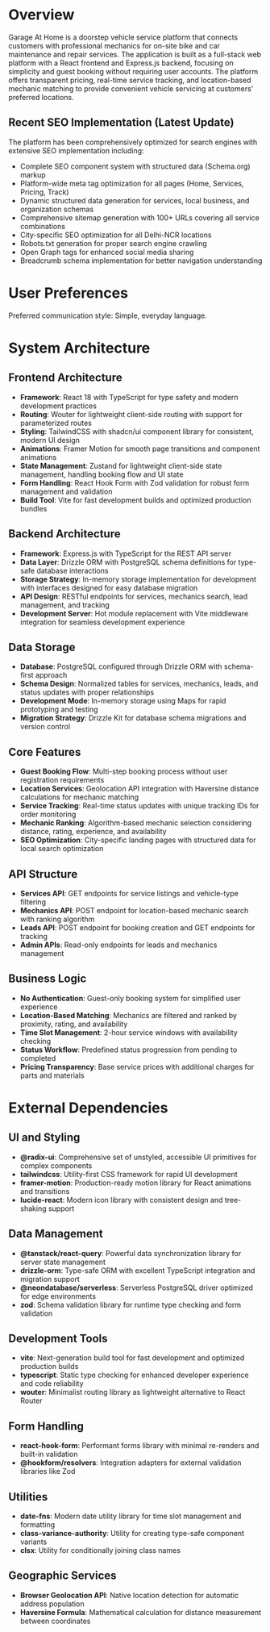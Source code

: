 # Overview

Garage At Home is a doorstep vehicle service platform that connects customers with professional mechanics for on-site bike and car maintenance and repair services. The application is built as a full-stack web platform with a React frontend and Express.js backend, focusing on simplicity and guest booking without requiring user accounts. The platform offers transparent pricing, real-time service tracking, and location-based mechanic matching to provide convenient vehicle servicing at customers' preferred locations.

## Recent SEO Implementation (Latest Update)

The platform has been comprehensively optimized for search engines with extensive SEO implementation including:
- Complete SEO component system with structured data (Schema.org) markup
- Platform-wide meta tag optimization for all pages (Home, Services, Pricing, Track)
- Dynamic structured data generation for services, local business, and organization schemas
- Comprehensive sitemap generation with 100+ URLs covering all service combinations
- City-specific SEO optimization for all Delhi-NCR locations
- Robots.txt generation for proper search engine crawling
- Open Graph tags for enhanced social media sharing
- Breadcrumb schema implementation for better navigation understanding

# User Preferences

Preferred communication style: Simple, everyday language.

# System Architecture

## Frontend Architecture
- **Framework**: React 18 with TypeScript for type safety and modern development practices
- **Routing**: Wouter for lightweight client-side routing with support for parameterized routes
- **Styling**: TailwindCSS with shadcn/ui component library for consistent, modern UI design
- **Animations**: Framer Motion for smooth page transitions and component animations
- **State Management**: Zustand for lightweight client-side state management, handling booking flow and UI state
- **Form Handling**: React Hook Form with Zod validation for robust form management and validation
- **Build Tool**: Vite for fast development builds and optimized production bundles

## Backend Architecture
- **Framework**: Express.js with TypeScript for the REST API server
- **Data Layer**: Drizzle ORM with PostgreSQL schema definitions for type-safe database interactions
- **Storage Strategy**: In-memory storage implementation for development with interfaces designed for easy database migration
- **API Design**: RESTful endpoints for services, mechanics search, lead management, and tracking
- **Development Server**: Hot module replacement with Vite middleware integration for seamless development experience

## Data Storage
- **Database**: PostgreSQL configured through Drizzle ORM with schema-first approach
- **Schema Design**: Normalized tables for services, mechanics, leads, and status updates with proper relationships
- **Development Mode**: In-memory storage using Maps for rapid prototyping and testing
- **Migration Strategy**: Drizzle Kit for database schema migrations and version control

## Core Features
- **Guest Booking Flow**: Multi-step booking process without user registration requirements
- **Location Services**: Geolocation API integration with Haversine distance calculations for mechanic matching
- **Service Tracking**: Real-time status updates with unique tracking IDs for order monitoring
- **Mechanic Ranking**: Algorithm-based mechanic selection considering distance, rating, experience, and availability
- **SEO Optimization**: City-specific landing pages with structured data for local search optimization

## API Structure
- **Services API**: GET endpoints for service listings and vehicle-type filtering
- **Mechanics API**: POST endpoint for location-based mechanic search with ranking algorithm
- **Leads API**: POST endpoint for booking creation and GET endpoints for tracking
- **Admin APIs**: Read-only endpoints for leads and mechanics management

## Business Logic
- **No Authentication**: Guest-only booking system for simplified user experience
- **Location-Based Matching**: Mechanics are filtered and ranked by proximity, rating, and availability
- **Time Slot Management**: 2-hour service windows with availability checking
- **Status Workflow**: Predefined status progression from pending to completed
- **Pricing Transparency**: Base service prices with additional charges for parts and materials

# External Dependencies

## UI and Styling
- **@radix-ui**: Comprehensive set of unstyled, accessible UI primitives for complex components
- **tailwindcss**: Utility-first CSS framework for rapid UI development
- **framer-motion**: Production-ready motion library for React animations and transitions
- **lucide-react**: Modern icon library with consistent design and tree-shaking support

## Data Management
- **@tanstack/react-query**: Powerful data synchronization library for server state management
- **drizzle-orm**: Type-safe ORM with excellent TypeScript integration and migration support
- **@neondatabase/serverless**: Serverless PostgreSQL driver optimized for edge environments
- **zod**: Schema validation library for runtime type checking and form validation

## Development Tools
- **vite**: Next-generation build tool for fast development and optimized production builds
- **typescript**: Static type checking for enhanced developer experience and code reliability
- **wouter**: Minimalist routing library as lightweight alternative to React Router

## Form Handling
- **react-hook-form**: Performant forms library with minimal re-renders and built-in validation
- **@hookform/resolvers**: Integration adapters for external validation libraries like Zod

## Utilities
- **date-fns**: Modern date utility library for time slot management and formatting
- **class-variance-authority**: Utility for creating type-safe component variants
- **clsx**: Utility for conditionally joining class names

## Geographic Services
- **Browser Geolocation API**: Native location detection for automatic address population
- **Haversine Formula**: Mathematical calculation for distance measurement between coordinates